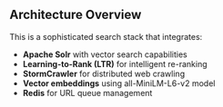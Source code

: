 ## **Architecture Overview**

This is a sophisticated search stack that integrates:

* **Apache Solr** with vector search capabilities  
* **Learning-to-Rank (LTR)** for intelligent re-ranking  
* **StormCrawler** for distributed web crawling  
* **Vector embeddings** using all-MiniLM-L6-v2 model  
* **Redis** for URL queue management
